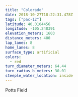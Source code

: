 ```yaml
---
title: "Colorado"
date: 2018-10-27T18:22:31.478Z
tags: ["pac-12"]
latitude: 40.0104456
longitude: -105.248391
elevation_meters: 1603
distance_meters: 400
lap_lanes: 8
home_lanes: 8
surface_type: artificial
colors: 
  - red
turn_diameter_meters: 64.44
turn_radius_b_meters: 30.01
steeple_water_location: inside
---
```


Potts Field

